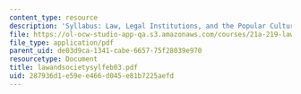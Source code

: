 ```yaml
---
content_type: resource
description: 'Syllabus: Law, Legal Institutions, and the Popular Cultures of Law.'
file: https://ol-ocw-studio-app-qa.s3.amazonaws.com/courses/21a-219-law-and-society-spring-2003/287936d1e59ee466d045e81b7225aefd_lawandsocietysylfeb03.pdf
file_type: application/pdf
parent_uid: de03d9ca-1341-cabe-6657-75f28039e970
resourcetype: Document
title: lawandsocietysylfeb03.pdf
uid: 287936d1-e59e-e466-d045-e81b7225aefd
---
```

